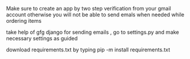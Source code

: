 Make sure to create an app by two step verification from your gmail account otherwise you will not be able to send emals when needed while ordering items

take help of gfg django for sending emails  , go to settings.py and make necessary settings as guided

download requirements.txt by typing pip -m install requirements.txt
